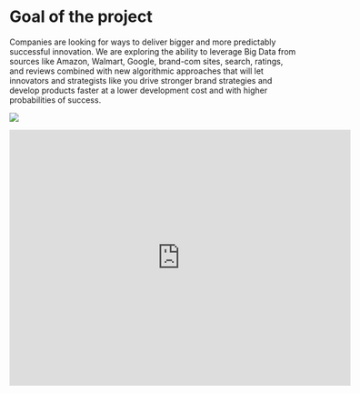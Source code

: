 # Goal of the project

Companies are looking for ways to deliver bigger and more predictably successful innovation.  We are exploring the ability to leverage Big Data from sources like Amazon, Walmart, Google, brand-com sites, search, ratings, and reviews combined with new algorithmic approaches that will let innovators and strategists like you drive stronger brand strategies and develop products faster at a lower development cost and with higher probabilities of success.

![](/innovation-demo.png)

<Bleed full>
<iframe 
        width="600" 
        height="450" 
        src="https://datastudio.google.com/embed/reporting/50a548df-9f78-4314-8f26-dccbb08f892b/page/6zXD" 
        frameborder="0" style="border:0"
        ></iframe>
</Bleed>
